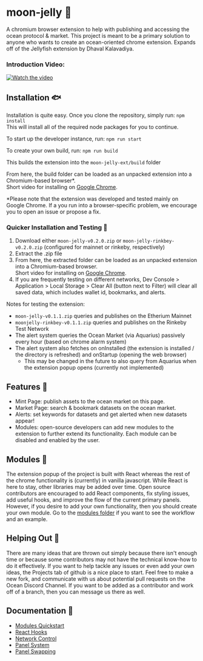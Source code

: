 # moon-jelly :hibiscus:
A chromium browser extension to help with publishing and accessing the ocean protocol & market. 
This project is meant to be a primary solution to anyone who wants to create an ocean-oriented chrome extension.
Expands off of the Jellyfish extension by Dhaval Kalavadiya.

### Introduction Video:
[![Watch the video](https://img.youtube.com/vi/b4ihf_u7HJU/maxresdefault.jpg)](https://www.youtube.com/watch?v=b4ihf_u7HJU)


## Installation :fish:
Installation is quite easy. Once you clone the repository, simply run:
`npm install`  
This will install all of the required node packages for you to continue.  

To start up the developer instance, run:
`npm run start`  

To create your own build, run:
`npm run build`  

This builds the extension into the `moon-jelly-ext/build` folder  

From here, the build folder can be loaded as an unpacked extension into a Chromium-based browser*.  
Short video for installing on [Google Chrome](https://www.youtube.com/watch?v=oswjtLwCUqg).  

*Please note that the extension was developed and tested mainly on Google Chrome. If a you run into a browser-specific problem, we encourage you to open an issue or propose a fix. 

### Quicker Installation and Testing :whale:
1. Download either `moon-jelly-v0.2.0.zip` or `moon-jelly-rinkbey-v0.2.0.zip` (configured for mainnet or rinkeby, respectively)  
2. Extract the .zip file
3. From here, the extracted folder can be loaded as an unpacked extension into a Chromium-based browser.  
    Short video for installing on [Google Chrome](https://www.youtube.com/watch?v=oswjtLwCUqg).  
4. If you are frequently testing on different networks, Dev Console > Application > Local Storage > Clear All (button next to Filter) will clear all saved data, which includes wallet id, bookmarks, and alerts.

Notes for testing the extension:
- `moon-jelly-v0.1.1.zip` queries and publishes on the Etherium Mainnet
- `moonjelly-rinkbey-v0.1.1.zip` queries and publishes on the Rinkeby Test Network
- The alert system queries the Ocean Market (via Aquarius) passively every hour (based on chrome alarm system)
- The alert system also fetches on onInstalled (the extension is installed / the directory is refreshed) and onStartup (opening the web browser)
    - This may be changed in the future to also query from Aquarius when the extension popup opens (currently not implemented)

## Features :fishing_pole_and_fish:
- Mint Page: publish assets to the ocean market on this page.
- Market Page: search & bookmark datasets on the ocean market.
- Alerts: set keywords for datasets and get alerted when new datasets appear!
- Modules: open-source developers can add new modules to the extension to further extend its functionality. Each module can be disabled and enabled by the user.

## Modules :whale2:
The extension popup of the project is built with React whereas the rest of the chrome functionality is (currently) in vanilla javascript. While React is here to stay, other libraries may be added over time.
Open source contributors are encouraged to add React components, fix styling issues, add useful hooks, and improve the flow of the current primary panels. However, if you desire to add your own functionality, then you should create your own module.
Go to the [modules folder](https://github.com/jboetticher/moon-jelly/tree/main/moon-jelly-ext/src/modules) if you want to see the workflow and an example.

## Helping Out :tropical_fish:
There are many ideas that are thrown out simply because there isn't enough time or because some contributors may not have the technical know-how to do it effectively. If you want to help tackle any issues or even add your own ideas, the Projects tab of github is a nice place to start.
Feel free to make a new fork, and communicate with us about potential pull requests on the Ocean Discord Channel. If you want to be added as a contributor and work off of a branch, then you can message us there as well.

## Documentation :water_buffalo:
- [Modules Quickstart](https://github.com/jboetticher/moon-jelly/tree/main/moon-jelly-ext/src/modules)
- [React Hooks](https://github.com/jboetticher/moon-jelly/tree/main/moon-jelly-ext/src/functionality)
- [Network Control](https://github.com/jboetticher/moon-jelly/tree/main/moon-jelly-ext/src#network-control)
- [Panel System](https://github.com/jboetticher/moon-jelly/tree/main/moon-jelly-ext/src#appjs)
- [Panel Swapping](https://github.com/jboetticher/moon-jelly/tree/main/moon-jelly-ext/src#panel-swapping-breakdown)
